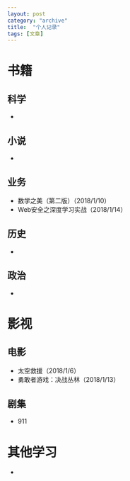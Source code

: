 ```yaml
---
layout: post
category: "archive"
title:  "个人记录"
tags: [文章]
---
```


# 书籍

## 科学

* ​





## 小说

* ​





## 业务

* 数学之美（第二版）（2018/1/10）
* Web安全之深度学习实战（2018/1/14）




## 历史

* ​




## 政治

* ​




# 影视

## 电影

* 太空救援（2018/1/6）
* 勇敢者游戏：决战丛林（2018/1/13）





## 剧集

* ​911








# 其他学习

* ​




